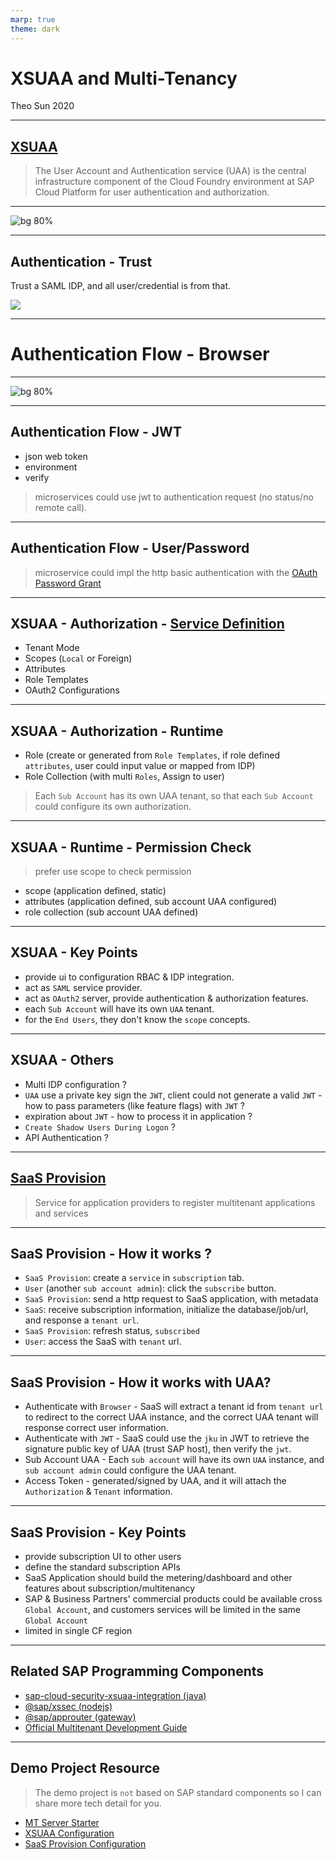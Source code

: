 ```yaml
---
marp: true
theme: dark
---
```


# XSUAA and Multi-Tenancy

Theo Sun
2020

---

## [XSUAA](https://help.sap.com/viewer/65de2977205c403bbc107264b8eccf4b/Cloud/en-US/6373bb7a96114d619bfdfdc6f505d1b9.html)

> The User Account and Authentication service (UAA) is the central infrastructure component of the Cloud Foundry environment at SAP Cloud Platform for user authentication and authorization.

---

![bg 80%](https://res.cloudinary.com/digf90pwi/image/upload/v1604047529/2020-10-30_16-45-22_xkxa9z.png)

---

## Authentication - Trust


Trust a SAML IDP, and all user/credential is from that.

![](https://res.cloudinary.com/digf90pwi/image/upload/v1604047377/2020-10-30_16-42-05_nlsqu6.png)

---

# Authentication Flow - Browser

---

![bg 80%](https://res.cloudinary.com/digf90pwi/image/upload/v1604048620/uaa_sequence_flow_lcveic.png)

---

## Authentication Flow - JWT

- json web token
- environment
- verify

> microservices could use jwt to authentication request (no status/no remote call).

---

## Authentication Flow - User/Password

> microservice could impl the http basic authentication with the [OAuth Password Grant](https://docs.cloudfoundry.org/api/uaa/version/74.27.0/index.html#password-grant)


--- 

## XSUAA - Authorization - [Service Definition](https://help.sap.com/viewer/4505d0bdaf4948449b7f7379d24d0f0d/2.0.04/en-US/6d3ed64092f748cbac691abc5fe52985.html)

- Tenant Mode
- Scopes (`Local` or Foreign)
- Attributes
- Role Templates
- OAuth2 Configurations

---

## XSUAA - Authorization - Runtime



- Role (create or generated from `Role Templates`, if role defined `attributes`, user could input value or mapped from IDP)
- Role Collection (with multi `Roles`, Assign to user)

> Each `Sub Account` has its own UAA tenant, so that each `Sub Account` could configure its own authorization.

---

## XSUAA - Runtime - Permission Check

> prefer use scope to check permission

- scope (application defined, static)
- attributes (application defined, sub account UAA configured)
- role collection (sub account UAA defined)


---

## XSUAA - Key Points

- provide ui to configuration RBAC & IDP integration.
- act as `SAML` service provider.
- act as `OAuth2` server, provide authentication & authorization features.
- each `Sub Account` will have its own `UAA` tenant.
- for the `End Users`, they don't know the `scope` concepts.

--- 

## XSUAA - Others


- Multi IDP configuration ?
- `UAA` use a private key sign the `JWT`, client could not generate a valid `JWT` - how to pass parameters (like feature flags) with `JWT` ? 
- expiration about `JWT` - how to process it in application ?
- `Create Shadow Users During Logon` ?
- API Authentication ?


---

## [SaaS Provision](https://pages.github.tools.sap/kernelservices/services/subscription-management-service)

> Service for application providers to register multitenant applications and services

---

## SaaS Provision - How it works ?

- `SaaS Provision`: create a `service` in `subscription` tab.
- `User` (another `sub account admin`): click the `subscribe` button.
- `SaaS Provision`: send a http request to SaaS application, with metadata
- `SaaS`: receive subscription information, initialize the database/job/url, and response a `tenant url`.
- `SaaS Provision`: refresh status, `subscribed`
- `User`: access the SaaS with `tenant` url.


---

## SaaS Provision - How it works with UAA?

- Authenticate with `Browser` - SaaS will extract a tenant id from `tenant url` to redirect to the correct UAA instance, and the correct UAA tenant will response correct user information.
- Authenticate with `JWT` - SaaS could use the `jku` in JWT to retrieve the signature public key of UAA (trust SAP host), then verify the `jwt`.
- Sub Account UAA - Each `sub account` will have its own `UAA` instance, and `sub account admin` could configure the UAA tenant.
- Access Token - generated/signed by UAA, and it will attach the `Authorization` & `Tenant` information.

---

## SaaS Provision - Key Points

- provide subscription UI to other users
- define the standard subscription APIs
- SaaS Application should build the metering/dashboard and other features about subscription/multitenancy
- SAP & Business Partners' commercial products could be available cross `Global Account`, and customers services will be limited in the same `Global Account`
- limited in single CF region

---

## Related SAP Programming Components

- [sap-cloud-security-xsuaa-integration (java)](https://github.com/SAP/cloud-security-xsuaa-integration)
- [@sap/xssec (nodejs)](https://github.wdf.sap.corp/CPSecurity/node-xs2sec)
- [@sap/approuter (gateway)](https://github.wdf.sap.corp/xs2/approuter.js)
- [Official Multitenant Development Guide](https://help.sap.com/viewer/65de2977205c403bbc107264b8eccf4b/Cloud/en-US/5e8a2b74e4f2442b8257c850ed912f48.html)

--- 

## Demo Project Resource

> The demo project is `not` based on SAP standard components so I can share more tech detail for you.


- [MT Server Starter](https://github.com/Soontao/server-starter/tree/20201106)
- [XSUAA Configuration](https://gist.github.com/Soontao/0f239a4116c4ddfd772f1da293d0c9c5)
- [SaaS Provision Configuration](https://gist.github.com/Soontao/851abfd70f999334392c43f204ddfa20)